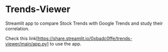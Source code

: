 # Trends-Viewer
Streamlit app to compare Stock Trends with Google Trends and study their correlation.

Check this link[https://share.streamlit.io/0xbadc0ffe/trends-viewer/main/app.py] to use the app.
